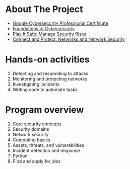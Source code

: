 # About The Project

- [Google Cybersecurity Professional Certificate](https://www.coursera.org/professional-certificates/google-cybersecurity)
- [Foundations of Cybersecurity](https://www.coursera.org/learn/foundations-of-cybersecurity)
- [Play It Safe: Manage Security Risks](https://www.coursera.org/learn/manage-security-risks)
- [Connect and Protect: Networks and Network Security](https://www.coursera.org/learn/networks-and-network-security/)

# Hands-on activities

1. Detecting and responding to attacks
2. Monitoring and protecting networks
3. Investigating incidents
4. Writing code to automate tasks

# Program overview

1. Core security concepts
2. Security domains
3. Network security
4. Computing basics
5. Assets, threats, and vulnerabilities
6. Incident detection and response
7. Python
8. Find and apply for jobs
